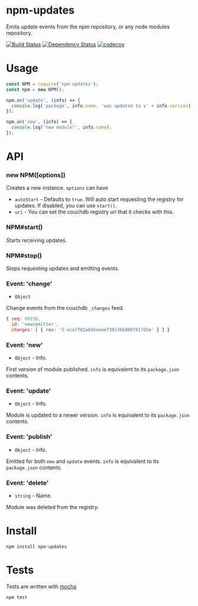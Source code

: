 # npm-updates

Emits update events from the npm repository, or any node modules repository.

[![Build Status](https://secure.travis-ci.org/fent/npm-updates.svg)](http://travis-ci.org/fent/npm-updates)
[![Dependency Status](https://david-dm.org/fent/npm-updates.svg)](https://david-dm.org/fent/npm-updates)
[![codecov](https://codecov.io/gh/fent/npm-updates/branch/master/graph/badge.svg)](https://codecov.io/gh/fent/npm-updates)

# Usage

```js
const NPM = require('npm-updates');
const npm = new NPM();

npm.on('update', (info) => {
  console.log('package', info.name, 'was updated to v' + info.version);
});

npm.on('new', (info) => {
  console.log('new module!', info.name);
});
```

# API

### new NPM([options])

Creates a new instance. `options` can have

* `autoStart` - Defaults to `true`. Will auto start requesting the registry for updates. If disabled, you can use `start()`.
* `uri` - You can set the couchdb registry uri that it checks with this.

### NPM#start()

Starts receiving updates.

### NPM#stop()

Stops requesting updates and emitting events.

### Event: 'change'
* `Object`

Change events from the couchdb `_changes` feed.

```js
{ seq: 99230,
  id: 'newsemitter',
  changes: [ { rev: '5-aca7782ab6beeaef30c36b888f817d2e' } ] }
```

### Event: 'new'
* `Object` - Info.

First version of module published. `info` is equivalent to its `package.json` contents.

### Event: 'update'
* `Object` - Info.

 Module is updated to a newer version. `info` is equivalent to its `package.json` contents.


### Event: 'publish'
* `Object` - Info.

Emitted for both `new` and `update` events. `info` is equivalent to its `package.json` contents.

### Event: 'delete'
* `string` - Name.

Module was deleted from the registry.


# Install

    npm install npm-updates


# Tests
Tests are written with [mocha](https://mochajs.org)

```bash
npm test
```
